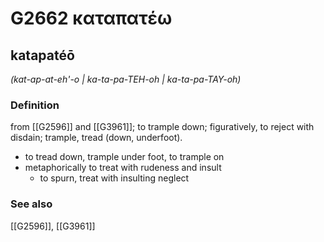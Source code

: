 # G2662 καταπατέω

## katapatéō

_(kat-ap-at-eh'-o | ka-ta-pa-TEH-oh | ka-ta-pa-TAY-oh)_

### Definition

from [[G2596]] and [[G3961]]; to trample down; figuratively, to reject with disdain; trample, tread (down, underfoot).

- to tread down, trample under foot, to trample on
- metaphorically to treat with rudeness and insult
  - to spurn, treat with insulting neglect

### See also

[[G2596]], [[G3961]]

